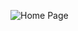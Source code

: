 ![Home Page](https://github.com/fathimaCode/course_ui/assets/142009811/468cd8d8-6d40-419b-9568-150b9940630a)

